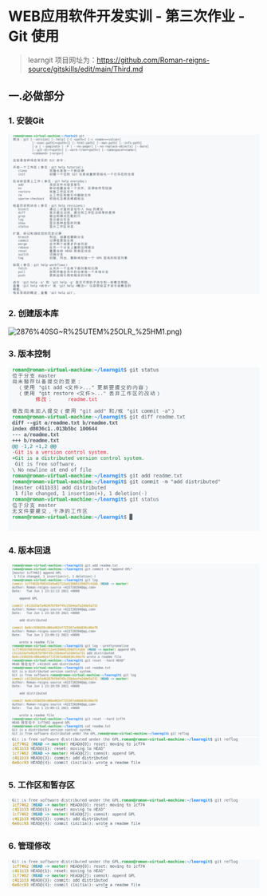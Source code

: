 # WEB应用软件开发实训 - 第三次作业 - Git 使用
>learngit 项目网址为：https://github.com/Roman-reigns-source/gitskills/edit/main/Third.md
## 一.必做部分
### 1. 安装Git
![1](https://raw.githubusercontent.com/Roman-reigns-source/gitskills/main/J%24%5BW2G%25~VR%60%5DX56%5BO3XG83K.png)

### 2. 创建版本库
![2](https://raw.githubusercontent.com/Roman-reigns-source/gitskills/main/)876%40SG~R%25UTEM%25OLR_%25HM1.png)

### 3. 版本控制
![3](https://raw.githubusercontent.com/Roman-reigns-source/gitskills/main/~G(MQT%5D3%5B%5BVN%25CRK9Q)%40%5DQS.png)

### 4. 版本回退
![4](https://raw.githubusercontent.com/Roman-reigns-source/gitskills/main/W(71[Y)~_F6PJR87{_O7J6E.png)
![5](https://raw.githubusercontent.com/Roman-reigns-source/gitskills/main/M}O9`LIQ5ZF]$I{7SH2KOO1.png)

### 5. 工作区和暂存区
![6](https://raw.githubusercontent.com/Roman-reigns-source/gitskills/main/M}O9`LIQ5ZF]$I{7SH2KOO1.png)

### 6. 管理修改
![5](https://raw.githubusercontent.com/Roman-reigns-source/gitskills/main/M}O9`LIQ5ZF]$I{7SH2KOO1.png)




